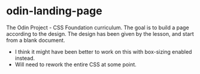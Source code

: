 # odin-landing-page

The Odin Project - CSS Foundation curriculum.
The goal is to build a page according to the design. The design has been given by the lesson, and start from a blank document.

 - I think it might have been better to work on this with box-sizing enabled instead.
 - Will need to rework the entire CSS at some point.
